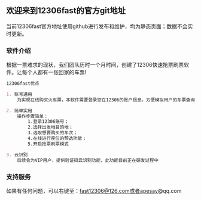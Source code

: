 ## 欢迎来到12306fast的官方git地址

当前12306fast官方地址使用github进行发布和维护，均为静态页面；数据不会实时更新。

### 软件介绍

根据一票难求的现状，我们团队历时一个月时间，创建了12306快速抢票刷票软件。让每个人都有一张回家的车票!

```markdown
12306fast优点

1. 账号通用
	为实现在线购买火车票，本软件需要登录您在12306的账户信息。方便模拟用户的车票查询和自助下单功能。

2. 简单实用
	操作步骤简单：
		1.登录12306账号；
		2.选择出发地目的地；
		3.选取想要购买的车次；
		4.在线进行座位的预选功能；
		5.开启抢票刷票模式

3. 云识别
	后续会为VIP用户，提供验证码云识别功能，此功能目前正在研发过程中


```

### 支持服务

如果有任何问题，可以右键至：fast12306@126.com或者apesay@qq.com
